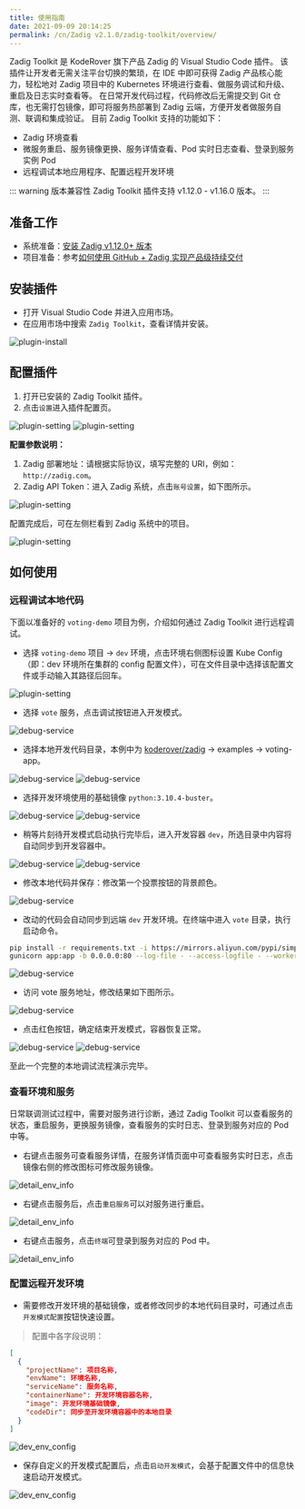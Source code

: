 ```yaml
---
title: 使用指南
date: 2021-09-09 20:14:25
permalink: /cn/Zadig v2.1.0/zadig-toolkit/overview/
---
```


Zadig Toolkit 是 KodeRover 旗下产品 Zadig 的 Visual Studio Code 插件。
该插件让开发者无需关注平台切换的繁琐，在 IDE 中即可获得 Zadig 产品核心能力，轻松地对 Zadig 项目中的 Kubernetes 环境进行查看、做服务调试和升级、重启及日志实时查看等。
在日常开发代码过程，代码修改后无需提交到 Git 仓库，也无需打包镜像，即可将服务热部署到 Zadig 云端，方便开发者做服务自测、联调和集成验证。
目前 Zadig Toolkit 支持的功能如下：
- Zadig 环境查看
- 微服务重启、服务镜像更换、服务详情查看、Pod 实时日志查看、登录到服务实例 Pod
- 远程调试本地应用程序、配置远程开发环境

::: warning 版本兼容性
Zadig Toolkit 插件支持 v1.12.0 - v1.16.0 版本。
:::

## 准备工作
- 系统准备：[安装 Zadig v1.12.0+ 版本](/cn/Zadig%20v2.1.0/install/helm-deploy/)
- 项目准备：参考[如何使用 GitHub + Zadig 实现产品级持续交付](https://www.koderover.com/tutorials/codelabs/GitHub/index.html?index=..%2F..index#0)

## 安装插件
- 打开 Visual Studio Code 并进入应用市场。
- 在应用市场中搜索 `Zadig Toolkit`，查看详情并安装。

![plugin-install](../../../_images/plugin_install.png)

## 配置插件
1. 打开已安装的 Zadig Toolkit 插件。
2. 点击`设置`进入插件配置页。

![plugin-setting](../../../_images/plugin_setting_1.png)
![plugin-setting](../../../_images/plugin_setting_2.png)

**配置参数说明：**
1. Zadig 部署地址：请根据实际协议，填写完整的 URI，例如：`http://zadig.com`。
2. Zadig API Token：进入 Zadig 系统，点击`账号设置`，如下图所示。

![plugin-setting](../../../_images/plugin_setting_3.png)

配置完成后，可在左侧栏看到 Zadig 系统中的项目。

![plugin-setting](../../../_images/plugin_setting_4.png)

## 如何使用
### 远程调试本地代码

下面以准备好的 `voting-demo` 项目为例，介绍如何通过 Zadig Toolkit 进行远程调试。

- 选择 `voting-demo` 项目 -> `dev` 环境，点击环境右侧图标设置 Kube Config（即：dev 环境所在集群的 config 配置文件），可在文件目录中选择该配置文件或手动输入其路径后回车。

![plugin-setting](../../../_images/kube_config_set.png)

- 选择 `vote` 服务，点击调试按钮进入开发模式。

![debug-service](../../../_images/debug_service_vote_1.png)

- 选择本地开发代码目录，本例中为 [koderover/zadig](https://github.com/koderover/zadig) -> examples -> voting-app。

![debug-service](../../../_images/debug_service_vote_2.png)
![debug-service](../../../_images/debug_service_vote_3.png)

- 选择开发环境使用的基础镜像 `python:3.10.4-buster`。

![debug-service](../../../_images/debug_service_vote_4.png)
![debug-service](../../../_images/debug_service_vote_5.png)

- 稍等片刻待开发模式启动执行完毕后，进入开发容器 `dev`，所选目录中内容将自动同步到开发容器中。

![debug-service](../../../_images/debug_service_vote_6.png)
![debug-service](../../../_images/debug_service_vote_7.png)

- 修改本地代码并保存：修改第一个投票按钮的背景颜色。

![debug-service](../../../_images/debug_service_vote_8.png)

- 改动的代码会自动同步到远端 `dev` 开发环境。在终端中进入 `vote` 目录，执行启动命令。

```bash
pip install -r requirements.txt -i https://mirrors.aliyun.com/pypi/simple/
gunicorn app:app -b 0.0.0.0:80 --log-file - --access-logfile - --workers 4 --keep-alive 0
```

![debug-service](../../../_images/debug_service_vote_9.png)

- 访问 vote 服务地址，修改结果如下图所示。

![debug-service](../../../_images/debug_service_vote_10.png)

- 点击红色按钮，确定结束开发模式，容器恢复正常。

![debug-service](../../../_images/debug_service_vote_11.png)
![debug-service](../../../_images/debug_service_vote_12.png)

至此一个完整的本地调试流程演示完毕。

### 查看环境和服务

日常联调测试过程中，需要对服务进行诊断，通过 Zadig Toolkit 可以查看服务的状态，重启服务，更换服务镜像，查看服务的实时日志、登录到服务对应的 Pod 中等。

- 右键点击服务可查看服务详情，在服务详情页面中可查看服务实时日志，点击镜像右侧的修改图标可修改服务镜像。

![detail_env_info](../../../_images/detail_env_info_1.png)

- 右键点击服务后，点击`重启服务`可以对服务进行重启。

![detail_env_info](../../../_images/detail_env_info_2.png)

- 右键点击服务，点击`终端`可登录到服务对应的 Pod 中。

![detail_env_info](../../../_images/detail_env_info_3.png)

### 配置远程开发环境

- 需要修改开发环境的基础镜像，或者修改同步的本地代码目录时，可通过点击`开发模式配置`按钮快速设置。

> 配置中各字段说明：
``` json
[
  {
    "projectName": 项目名称,
    "envName": 环境名称,
    "serviceName": 服务名称,
    "containerName": 开发环境容器名称,
    "image": 开发环境基础镜像,
    "codeDir": 同步至开发环境容器中的本地目录
  }
]
```

![dev_env_config](../../../_images/dev_env_config_1.png)

- 保存自定义的开发模式配置后，点击`启动开发模式`，会基于配置文件中的信息快速启动开发模式。

![dev_env_config](../../../_images/dev_env_config_2.png)
